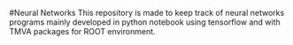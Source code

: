 #Neural Networks
This repository is made to keep track of neural networks programs mainly developed in python notebook using tensorflow and with TMVA packages for ROOT environment.
